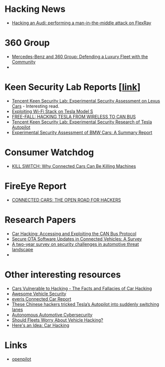 # Hacking News

- [Hacking an Audi: performing a man-in-the-middle attack on FlexRay](https://medium.com/@comma_ai/hacking-an-audi-performing-a-man-in-the-middle-attack-on-flexray-2710b1d29f3f)

# 360 Group
- [Mercedes-Benz and 360 Group: Defending a Luxury Fleet with the Community](https://published-prd.lanyonevents.com/published/rsaus20/sessionsFiles/18423/2020_USA20_STR-F03_01-Mercedes-Benz-and-360-Group-Defending-a-Luxury-Fleet-with-the-Community.pdf)
- 

# Keen Security Lab Reports [[link](https://keenlab.tencent.com/en/)]

- [Tencent Keen Security Lab: Experimental Security Assessment on Lexus Cars](https://keenlab.tencent.com/en/2020/03/30/Tencent-Keen-Security-Lab-Experimental-Security-Assessment-on-Lexus-Cars/) - Interesting read.
- [Exploiting Wi-Fi Stack on Tesla Model S](https://keenlab.tencent.com/en/2020/01/02/exploiting-wifi-stack-on-tesla-model-s/)
- [FREE-FALL: HACKING TESLA FROM WIRELESS TO CAN BUS](https://www.blackhat.com/docs/us-17/thursday/us-17-Nie-Free-Fall-Hacking-Tesla-From-Wireless-To-CAN-Bus-wp.pdf)
- [Tencent Keen Security Lab: Experimental Security Research of Tesla Autopilot](https://keenlab.tencent.com/en/2019/03/29/Tencent-Keen-Security-Lab-Experimental-Security-Research-of-Tesla-Autopilot/)
- [Experimental Security Assessment of BMW Cars: A Summary Report](https://keenlab.tencent.com/en/whitepapers/Experimental_Security_Assessment_of_BMW_Cars_by_KeenLab.pdf)

# Consumer Watchdog
- [KILL SWITCH: Why Connected Cars Can Be Killing Machines](https://www.consumerwatchdog.org/report/kill-switch-why-connected-cars-can-be-killing-machines-and-how-turn-them)

# FireEye Report
- [CONNECTED CARS: THE OPEN ROAD FOR HACKERS](https://www.fireeye.com/content/dam/fireeye-www/services/pdfs/connected-cars-the-open-road-for-hackers.pdf)


# Research Papers
- [Car Hacking: Accessing and Exploiting the CAN Bus Protocol](https://digitalcommons.kennesaw.edu/cgi/viewcontent.cgi?article=1045&context=jcerp)
- [Secure OTA Software Updates in Connected Vehicles: A Survey](https://arxiv.org/pdf/1904.00685.pdf)
- [A two-year survey on security challenges in automotive threat landscape](https://ieeexplore.ieee.org/document/7447591)
- 


# Other interesting resources
- [Cars Vulnerable to Hacking - The Facts and Fallacies of Car Hacking](https://ifflab.org/cars-vulnerable-to-hacking-the-facts-and-fallacies-of-car-hacking/)
- [Awesome Vehicle Security](https://github.com/jaredthecoder/awesome-vehicle-security)
- [everis Connected Car Report](http://s3-eu-west-1.amazonaws.com/e17r5k-datap1/everis_documents_downloads/everis+connected+car+report.pdf)
- [These Chinese hackers tricked Tesla’s Autopilot into suddenly switching lanes](https://www.cnbc.com/2019/04/03/chinese-hackers-tricked-teslas-autopilot-into-switching-lanes.html)
- [Autonomous Automotive Cybersecurity](https://karambasecurity.com/static/pdf/Autonomous-Automotive-Cybersecurity-Report.pdf)
- [Should Fleets Worry About Vehicle Hacking?](https://www.government-fleet.com/156763/should-fleets-worry-about-vehicle-hacking)
- [Here's an Idea: Car Hacking](https://www.techbriefs.com/component/content/article/tb/webcasts/podcasts/33670)

# Links

- [openpilot](https://github.com/commaai/openpilot)
